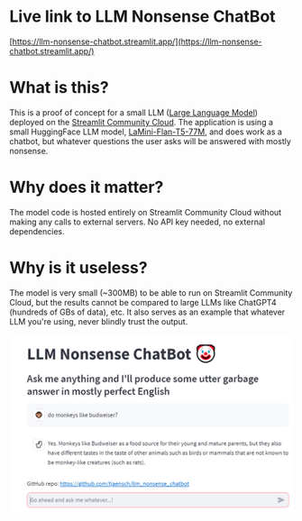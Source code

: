 # Live link to LLM Nonsense ChatBot
[https://llm-nonsense-chatbot.streamlit.app/](https://llm-nonsense-chatbot.streamlit.app/)

# What is this?

This is a proof of concept for a small LLM ([Large Language Model](https://en.wikipedia.org/wiki/Large_language_model)) deployed on the [Streamlit Community Cloud](https://streamlit.io/cloud). The application is using a small HuggingFace LLM model, [LaMini-Flan-T5-77M](https://huggingface.co/MBZUAI/LaMini-Flan-T5-77M/tree/main), and does work as a chatbot, but whatever questions the user asks will be answered with mostly nonsense.

# Why does it matter?
The model code is hosted entirely on Streamlit Community Cloud without making any calls to external servers. No API key needed, no external dependencies.

# Why is it useless?
The model is very small (~300MB) to be able to run on Streamlit Community Cloud, but the results cannot be compared to large LLMs like ChatGPT4 (hundreds of GBs of data), etc. It also serves as an example that whatever LLM you're using, never blindly trust the output.

![Screenshot](screenshot.PNG "LLM Nonsense ChatBot")
